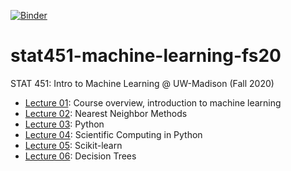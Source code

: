 [![Binder](https://mybinder.org/badge_logo.svg)](https://mybinder.org/v2/gh/rasbt/stat451-machine-learning-fs20/master)

# stat451-machine-learning-fs20

STAT 451: Intro to Machine Learning @ UW-Madison (Fall 2020)

- [Lecture 01](L01): Course overview, introduction to machine learning
- [Lecture 02](L02): Nearest Neighbor Methods
- [Lecture 03](L03): Python
- [Lecture 04](L04): Scientific Computing in Python
- [Lecture 05](L05): Scikit-learn
- [Lecture 06](L06): Decision Trees